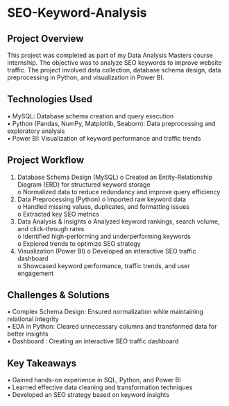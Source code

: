 # SEO-Keyword-Analysis
## Project Overview
This project was completed as part of my Data Analysis Masters course internship. The objective was to analyze SEO keywords to improve website traffic. The project involved data collection, database schema design, data preprocessing in Python, and visualization in Power BI.

## Technologies Used
•	MySQL: Database schema creation and query execution <br>
•	Python (Pandas, NumPy, Matplotlib, Seaborn): Data preprocessing and exploratory analysis <br>
•	Power BI: Visualization of keyword performance and traffic trends <br>

## Project Workflow
1.	Database Schema Design (MySQL)
      o	Created an Entity-Relationship Diagram (ERD) for structured keyword storage <br>
      o	Normalized data to reduce redundancy and improve query efficiency <br>
2.	Data Preprocessing (Python)
      o	Imported raw keyword data <br>
      o	Handled missing values, duplicates, and formatting issues <br>
      o	Extracted key SEO metrics <br>
3.	Data Analysis & Insights
      o	Analyzed keyword rankings, search volume, and click-through rates <br>
      o	Identified high-performing and underperforming keywords <br>
      o	Explored trends to optimize SEO strategy <br>
4.	Visualization (Power BI)
      o	Developed an interactive SEO traffic dashboard <br>
      o	Showcased keyword performance, traffic trends, and user engagement <br>

## Challenges & Solutions
•	Complex Schema Design: Ensured normalization while maintaining relational integrity <br>
•	EDA in Python: Cleared unnecessary columns and transformed data for better insights <br>
•	Dashboard : Creating an interactive SEO traffic dashboard <br>

## Key Takeaways
•	Gained hands-on experience in SQL, Python, and Power BI <br>
•	Learned effective data cleaning and transformation techniques <br>
•	Developed an SEO strategy based on keyword insights <br>



